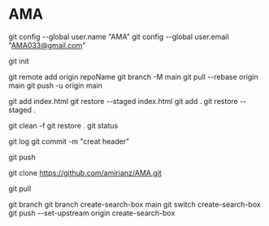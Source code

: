 # AMA

 git config --global user.name "AMA"
 git config --global user.email "AMA033@gmail.com"


git init


git remote add origin repoName
git branch -M main
git pull --rebase origin main
git push -u origin main


git add index.html
git restore --staged index.html
git add .
git restore --staged .

git clean -f
git restore .
git status


git log
git commit -m "creat header"


git push


git clone https://github.com/amirianz/AMA.git


git pull


git branch
git branch create-search-box main
git switch create-search-box
git push --set-upstream origin create-search-box